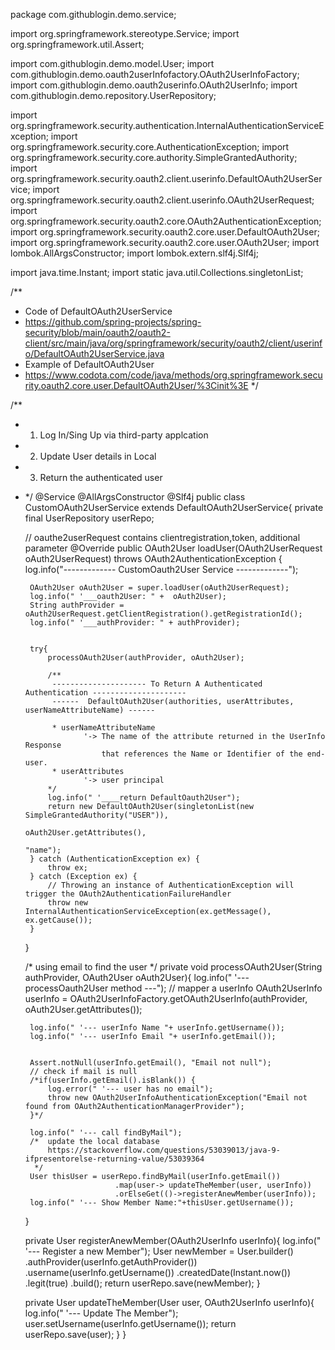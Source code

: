 package com.githublogin.demo.service;

import org.springframework.stereotype.Service;
import org.springframework.util.Assert;

import com.githublogin.demo.model.User;
import com.githublogin.demo.oauth2userInfofactory.OAuth2UserInfoFactory;
import com.githublogin.demo.oauth2userinfo.OAuth2UserInfo;
import com.githublogin.demo.repository.UserRepository;

import org.springframework.security.authentication.InternalAuthenticationServiceException;
import org.springframework.security.core.AuthenticationException;
import org.springframework.security.core.authority.SimpleGrantedAuthority;
import org.springframework.security.oauth2.client.userinfo.DefaultOAuth2UserService;
import org.springframework.security.oauth2.client.userinfo.OAuth2UserRequest;
import org.springframework.security.oauth2.core.OAuth2AuthenticationException;
import org.springframework.security.oauth2.core.user.DefaultOAuth2User;
import org.springframework.security.oauth2.core.user.OAuth2User;
import lombok.AllArgsConstructor;
import lombok.extern.slf4j.Slf4j;

import java.time.Instant;
import static java.util.Collections.singletonList;

/**
 * Code of DefaultOAuth2UserService
 * https://github.com/spring-projects/spring-security/blob/main/oauth2/oauth2-client/src/main/java/org/springframework/security/oauth2/client/userinfo/DefaultOAuth2UserService.java
 * Example of DefaultOAuth2User
 * https://www.codota.com/code/java/methods/org.springframework.security.oauth2.core.user.DefaultOAuth2User/%3Cinit%3E
*/


/**
 *  1. Log In/Sing Up via third-party applcation
 *  2. Update User details in Local 
 *  3. Return the authenticated user 
 * */
@Service
@AllArgsConstructor
@Slf4j
public class CustomOAuth2UserService extends DefaultOAuth2UserService{
    private final UserRepository userRepo;
    
    // oauthe2userRequest contains clientregistration,token, additional parameter
    @Override
    public OAuth2User loadUser(OAuth2UserRequest oAuth2UserRequest) throws OAuth2AuthenticationException {
        log.info("------------- CustomOauth2User Service -------------");
        
        OAuth2User oAuth2User = super.loadUser(oAuth2UserRequest);
        log.info(" '___oauth2User: " +  oAuth2User);
        String authProvider = oAuth2UserRequest.getClientRegistration().getRegistrationId();
        log.info(" '___authProvider: " + authProvider);
        
        
        try{
            processOAuth2User(authProvider, oAuth2User);
            
            /**
             --------------------- To Return A Authenticated Authentication ---------------------
             ------  DefaultOAuth2User(authorities, userAttributes, userNameAttributeName) ------
             
             * userNameAttributeName 
                    '-> The name of the attribute returned in the UserInfo Response 
                        that references the Name or Identifier of the end-user.
             * userAttributes
                    '-> user principal 
            */
            log.info(" '____return DefaultOauth2User");
            return new DefaultOAuth2User(singletonList(new SimpleGrantedAuthority("USER")), 
                                                                    oAuth2User.getAttributes(), 
                                                                    "name");
        } catch (AuthenticationException ex) {
            throw ex;
        } catch (Exception ex) {
            // Throwing an instance of AuthenticationException will trigger the OAuth2AuthenticationFailureHandler
            throw new InternalAuthenticationServiceException(ex.getMessage(), ex.getCause());
        }
    } 

    
    /* using email to find the user */
    private void processOAuth2User(String authProvider, OAuth2User oAuth2User){
        log.info(" '--- processOauth2User method ---");
        // mapper a userInfo 
        OAuth2UserInfo userInfo = OAuth2UserInfoFactory.getOAuth2UserInfo(authProvider, oAuth2User.getAttributes());

        log.info(" '--- userInfo Name "+ userInfo.getUsername());
        log.info(" '--- userInfo Email "+ userInfo.getEmail());
        

        Assert.notNull(userInfo.getEmail(), "Email not null");
        // check if mail is null
        /*if(userInfo.getEmail().isBlank()) {
            log.error(" '--- user has no email");
            throw new OAuth2UserInfoAuthenticationException("Email not found from OAuth2AuthenticationManagerProvider");
        }*/

        log.info(" '--- call findByMail");
        /*  update the local database
            https://stackoverflow.com/questions/53039013/java-9-ifpresentorelse-returning-value/53039364
         */
        User thisUser = userRepo.findByMail(userInfo.getEmail())
                           .map(user-> updateTheMember(user, userInfo))
                           .orElseGet(()->registerAnewMember(userInfo));
        log.info(" '--- Show Member Name:"+thisUser.getUsername());
    }

    private User registerAnewMember(OAuth2UserInfo userInfo){
        log.info(" '--- Register a new Member");
        User newMember = User.builder()
                            .authProvider(userInfo.getAuthProvider())
                            .username(userInfo.getUsername())
                            .createdDate(Instant.now())
                            .legit(true)
                            .build();
        return userRepo.save(newMember);
    }

    private User updateTheMember(User user, OAuth2UserInfo userInfo){
        log.info(" '--- Update The Member");
        user.setUsername(userInfo.getUsername());
        return userRepo.save(user);
    }
}

